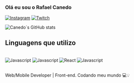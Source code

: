 ### Olá eu sou o Rafael Canedo 

[![Instagram](https://img.shields.io/badge/Instagram-E4405F?style=for-the-badge&logo=instagram&logoColor=white)](https://instagram.com/canedopriv)
[![Twitch](https://img.shields.io/badge/Twitch-9146FF?style=for-the-badge&logo=twitch&logoColor=white)](https://twitch.tv/canedopriv)

![Canedo´s GitHub stats](https://github-readme-stats.vercel.app/api?username=rafabcanedo&show_icons=true&theme=onedark)


## Linguagens que utilizo

<div style="display: inline_block"><br/>
<img align="center" alt="Javascript" src="https://img.shields.io/badge/JavaScript-F7DF1E?style=for-the-badge&logo=javascript&logoColor=black" />
<img align="center" alt="Javascript" src="https://img.shields.io/badge/CSS3-1572B6?style=for-the-badge&logo=css3&logoColor=white" />
<img align="center" alt="React" src="https://img.shields.io/badge/React-20232A?style=for-the-badge&logo=react&logoColor=61DAFB" />
<img align="center" alt="Javascript" src="https://img.shields.io/badge/React_Native-20232A?style=for-the-badge&logo=react&logoColor=61DAFB" />
</div><br/>

Web/Mobile Developer | Front-end. Codando meu mundo 💻💡
